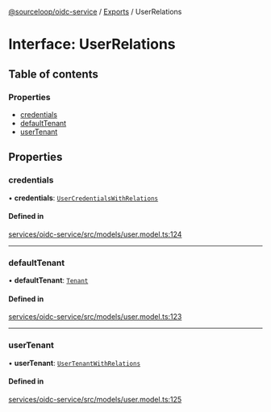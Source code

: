 [@sourceloop/oidc-service](../README.md) / [Exports](../modules.md) / UserRelations

# Interface: UserRelations

## Table of contents

### Properties

- [credentials](UserRelations.md#credentials)
- [defaultTenant](UserRelations.md#defaulttenant)
- [userTenant](UserRelations.md#usertenant)

## Properties

### credentials

• **credentials**: [`UserCredentialsWithRelations`](../modules.md#usercredentialswithrelations)

#### Defined in

[services/oidc-service/src/models/user.model.ts:124](https://github.com/sourcefuse/loopback4-microservice-catalog/blob/b93c60ac7/services/oidc-service/src/models/user.model.ts#L124)

___

### defaultTenant

• **defaultTenant**: [`Tenant`](../classes/Tenant.md)

#### Defined in

[services/oidc-service/src/models/user.model.ts:123](https://github.com/sourcefuse/loopback4-microservice-catalog/blob/b93c60ac7/services/oidc-service/src/models/user.model.ts#L123)

___

### userTenant

• **userTenant**: [`UserTenantWithRelations`](../modules.md#usertenantwithrelations)

#### Defined in

[services/oidc-service/src/models/user.model.ts:125](https://github.com/sourcefuse/loopback4-microservice-catalog/blob/b93c60ac7/services/oidc-service/src/models/user.model.ts#L125)
